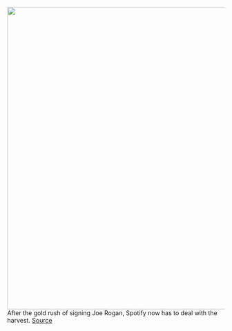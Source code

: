 <img src='https://cdn.vox-cdn.com/thumbor/tlk2yW9tlPrQbLZ5jkTaChY1tvY=/0x0:3000x2184/1200x800/filters:focal(1260x852:1740x1332)/cdn.vox-cdn.com/uploads/chorus_image/image/70428918/1174743421.0.jpg' width='700px' /><br/>
After the gold rush of signing Joe Rogan, Spotify now has to deal with the harvest.
<a href='https://www.theverge.com/2022/1/25/22900437/neil-young-spotify-joe-rogan-vaccine-misinformation'> Source <a/>